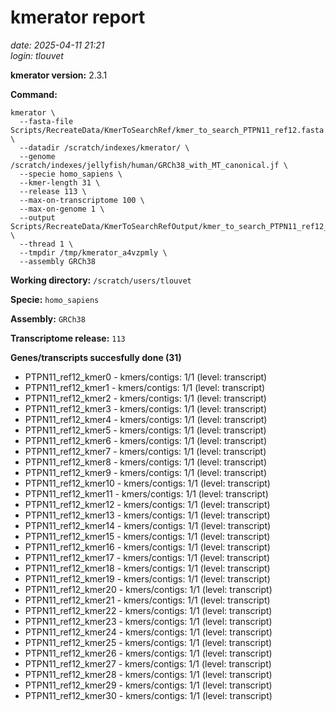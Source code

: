 # kmerator report
*date: 2025-04-11 21:21*  
*login: tlouvet*

**kmerator version:** 2.3.1

**Command:**

```
kmerator \
  --fasta-file Scripts/RecreateData/KmerToSearchRef/kmer_to_search_PTPN11_ref12.fasta \
  --datadir /scratch/indexes/kmerator/ \
  --genome /scratch/indexes/jellyfish/human/GRCh38_with_MT_canonical.jf \
  --specie homo_sapiens \
  --kmer-length 31 \
  --release 113 \
  --max-on-transcriptome 100 \
  --max-on-genome 1 \
  --output Scripts/RecreateData/KmerToSearchRefOutput/kmer_to_search_PTPN11_ref12_output \
  --thread 1 \
  --tmpdir /tmp/kmerator_a4vzpmly \
  --assembly GRCh38
```

**Working directory:** `/scratch/users/tlouvet`

**Specie:** `homo_sapiens`

**Assembly:** `GRCh38`

**Transcriptome release:** `113`

**Genes/transcripts succesfully done (31)**

- PTPN11_ref12_kmer0 - kmers/contigs: 1/1 (level: transcript)
- PTPN11_ref12_kmer1 - kmers/contigs: 1/1 (level: transcript)
- PTPN11_ref12_kmer2 - kmers/contigs: 1/1 (level: transcript)
- PTPN11_ref12_kmer3 - kmers/contigs: 1/1 (level: transcript)
- PTPN11_ref12_kmer4 - kmers/contigs: 1/1 (level: transcript)
- PTPN11_ref12_kmer5 - kmers/contigs: 1/1 (level: transcript)
- PTPN11_ref12_kmer6 - kmers/contigs: 1/1 (level: transcript)
- PTPN11_ref12_kmer7 - kmers/contigs: 1/1 (level: transcript)
- PTPN11_ref12_kmer8 - kmers/contigs: 1/1 (level: transcript)
- PTPN11_ref12_kmer9 - kmers/contigs: 1/1 (level: transcript)
- PTPN11_ref12_kmer10 - kmers/contigs: 1/1 (level: transcript)
- PTPN11_ref12_kmer11 - kmers/contigs: 1/1 (level: transcript)
- PTPN11_ref12_kmer12 - kmers/contigs: 1/1 (level: transcript)
- PTPN11_ref12_kmer13 - kmers/contigs: 1/1 (level: transcript)
- PTPN11_ref12_kmer14 - kmers/contigs: 1/1 (level: transcript)
- PTPN11_ref12_kmer15 - kmers/contigs: 1/1 (level: transcript)
- PTPN11_ref12_kmer16 - kmers/contigs: 1/1 (level: transcript)
- PTPN11_ref12_kmer17 - kmers/contigs: 1/1 (level: transcript)
- PTPN11_ref12_kmer18 - kmers/contigs: 1/1 (level: transcript)
- PTPN11_ref12_kmer19 - kmers/contigs: 1/1 (level: transcript)
- PTPN11_ref12_kmer20 - kmers/contigs: 1/1 (level: transcript)
- PTPN11_ref12_kmer21 - kmers/contigs: 1/1 (level: transcript)
- PTPN11_ref12_kmer22 - kmers/contigs: 1/1 (level: transcript)
- PTPN11_ref12_kmer23 - kmers/contigs: 1/1 (level: transcript)
- PTPN11_ref12_kmer24 - kmers/contigs: 1/1 (level: transcript)
- PTPN11_ref12_kmer25 - kmers/contigs: 1/1 (level: transcript)
- PTPN11_ref12_kmer26 - kmers/contigs: 1/1 (level: transcript)
- PTPN11_ref12_kmer27 - kmers/contigs: 1/1 (level: transcript)
- PTPN11_ref12_kmer28 - kmers/contigs: 1/1 (level: transcript)
- PTPN11_ref12_kmer29 - kmers/contigs: 1/1 (level: transcript)
- PTPN11_ref12_kmer30 - kmers/contigs: 1/1 (level: transcript)
